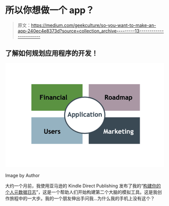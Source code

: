 # 所以你想做一个 app？

> 原文：<https://medium.com/geekculture/so-you-want-to-make-an-app-240ec4e8373d?source=collection_archive---------13----------------------->

## 了解如何规划应用程序的开发！

![](img/dbcf1519a4236c6482d9de30a80221ef.png)

Image by Author

大约一个月前，我使用亚马逊的 Kindle Direct Publishing 发布了我的“[构建你的个人元数据日志](https://www.amazon.com/dp/B09H96YNR6)”，这是一个帮助人们开始构建第二个大脑的模拟工具。这是我创作旅程中的一大步。我的一个朋友伸出手问我…为什么我的手机上没有这个？